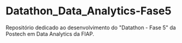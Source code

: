 # Datathon_Data_Analytics-Fase5
Repositório dedicado ao desenvolvimento do "Datathon - Fase 5" da Postech em Data Analytics da FIAP.
